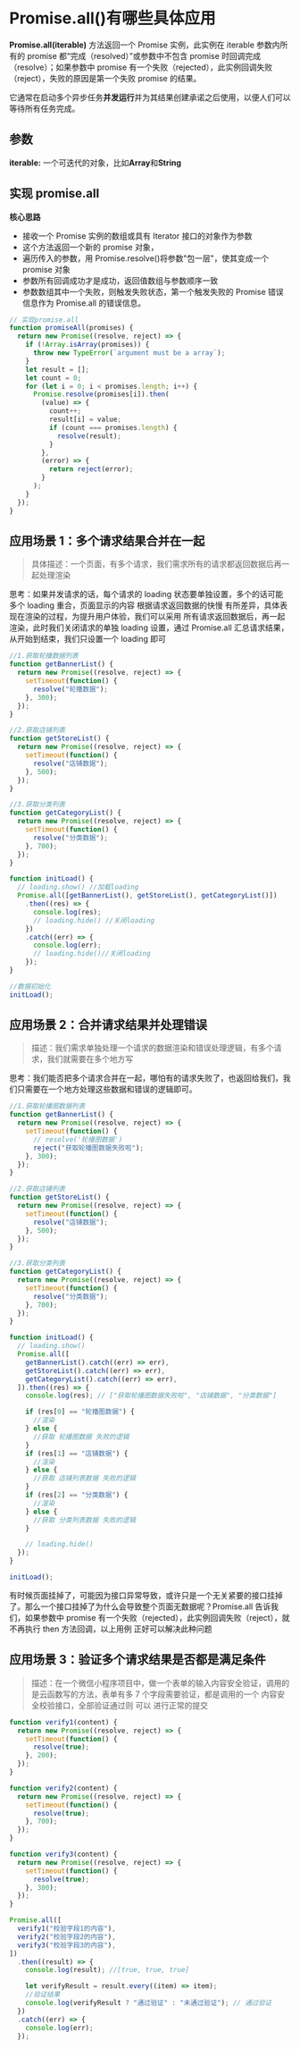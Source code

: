 # Promise.all()有哪些具体应用

**Promise.all(iterable)** 方法返回一个 Promise 实例，此实例在 iterable 参数内所有的 promise 都“完成（resolved）”或参数中不包含 promise 时回调完成（resolve）；如果参数中 promise 有一个失败（rejected），此实例回调失败（reject），失败的原因是第一个失败 promise 的结果。

它通常在启动多个异步任务**并发运行**并为其结果创建承诺之后使用，以便人们可以等待所有任务完成。

## 参数

**iterable:** 一个可迭代的对象，比如**Array**和**String**

## 实现 promise.all

**核心思路**

- 接收一个 Promise 实例的数组或具有 Iterator 接口的对象作为参数
- 这个方法返回一个新的 promise 对象，
- 遍历传入的参数，用 Promise.resolve()将参数"包一层"，使其变成一个 promise 对象
- 参数所有回调成功才是成功，返回值数组与参数顺序一致
- 参数数组其中一个失败，则触发失败状态，第一个触发失败的 Promise 错误信息作为 Promise.all 的错误信息。

```js
// 实现promise.all
function promiseAll(promises) {
  return new Promise((resolve, reject) => {
    if (!Array.isArray(promises)) {
      throw new TypeError(`argument must be a array`);
    }
    let result = [];
    let count = 0;
    for (let i = 0; i < promises.length; i++) {
      Promise.resolve(promises[i]).then(
        (value) => {
          count++;
          result[i] = value;
          if (count === promises.length) {
            resolve(result);
          }
        },
        (error) => {
          return reject(error);
        }
      );
    }
  });
}
```

## 应用场景 1：多个请求结果合并在一起

> 具体描述：一个页面，有多个请求，我们需求所有的请求都返回数据后再一起处理渲染

思考：如果并发请求的话，每个请求的 loading 状态要单独设置，多个的话可能多个 loading 重合，页面显示的内容 根据请求返回数据的快慢 有所差异，具体表现在渲染的过程，为提升用户体验，我们可以采用 所有请求返回数据后，再一起渲染，此时我们关闭请求的单独 loading 设置，通过 Promise.all 汇总请求结果，从开始到结束，我们只设置一个 loading 即可

```js
//1.获取轮播数据列表
function getBannerList() {
  return new Promise((resolve, reject) => {
    setTimeout(function() {
      resolve("轮播数据");
    }, 300);
  });
}

//2.获取店铺列表
function getStoreList() {
  return new Promise((resolve, reject) => {
    setTimeout(function() {
      resolve("店铺数据");
    }, 500);
  });
}

//3.获取分类列表
function getCategoryList() {
  return new Promise((resolve, reject) => {
    setTimeout(function() {
      resolve("分类数据");
    }, 700);
  });
}

function initLoad() {
  // loading.show() //加载loading
  Promise.all([getBannerList(), getStoreList(), getCategoryList()])
    .then((res) => {
      console.log(res);
      // loading.hide() //关闭loading
    })
    .catch((err) => {
      console.log(err);
      // loading.hide()//关闭loading
    });
}

//数据初始化
initLoad();
```

## 应用场景 2：合并请求结果并处理错误

> 描述：我们需求单独处理一个请求的数据渲染和错误处理逻辑，有多个请求，我们就需要在多个地方写

思考：我们能否把多个请求合并在一起，哪怕有的请求失败了，也返回给我们，我们只需要在一个地方处理这些数据和错误的逻辑即可。

```js
//1.获取轮播图数据列表
function getBannerList() {
  return new Promise((resolve, reject) => {
    setTimeout(function() {
      // resolve('轮播图数据')
      reject("获取轮播图数据失败啦");
    }, 300);
  });
}

//2.获取店铺列表
function getStoreList() {
  return new Promise((resolve, reject) => {
    setTimeout(function() {
      resolve("店铺数据");
    }, 500);
  });
}

//3.获取分类列表
function getCategoryList() {
  return new Promise((resolve, reject) => {
    setTimeout(function() {
      resolve("分类数据");
    }, 700);
  });
}

function initLoad() {
  // loading.show()
  Promise.all([
    getBannerList().catch((err) => err),
    getStoreList().catch((err) => err),
    getCategoryList().catch((err) => err),
  ]).then((res) => {
    console.log(res); // ["获取轮播图数据失败啦", "店铺数据", "分类数据"]

    if (res[0] == "轮播图数据") {
      //渲染
    } else {
      //获取 轮播图数据 失败的逻辑
    }
    if (res[1] == "店铺数据") {
      //渲染
    } else {
      //获取 店铺列表数据 失败的逻辑
    }
    if (res[2] == "分类数据") {
      //渲染
    } else {
      //获取 分类列表数据 失败的逻辑
    }

    // loading.hide()
  });
}

initLoad();
```

有时候页面挂掉了，可能因为接口异常导致，或许只是一个无关紧要的接口挂掉了。那么一个接口挂掉了为什么会导致整个页面无数据呢？Promise.all 告诉我们，如果参数中 promise 有一个失败（rejected），此实例回调失败（reject），就不再执行 then 方法回调，以上用例 正好可以解决此种问题

## 应用场景 3：验证多个请求结果是否都是满足条件

> 描述：在一个微信小程序项目中，做一个表单的输入内容安全验证，调用的是云函数写的方法，表单有多 7 个字段需要验证，都是调用的一个 内容安全校验接口，全部验证通过则 可以 进行正常的提交

```js
function verify1(content) {
  return new Promise((resolve, reject) => {
    setTimeout(function() {
      resolve(true);
    }, 200);
  });
}

function verify2(content) {
  return new Promise((resolve, reject) => {
    setTimeout(function() {
      resolve(true);
    }, 700);
  });
}

function verify3(content) {
  return new Promise((resolve, reject) => {
    setTimeout(function() {
      resolve(true);
    }, 300);
  });
}

Promise.all([
  verify1("校验字段1的内容"),
  verify2("校验字段2的内容"),
  verify3("校验字段3的内容"),
])
  .then((result) => {
    console.log(result); //[true, true, true]

    let verifyResult = result.every((item) => item);
    //验证结果
    console.log(verifyResult ? "通过验证" : "未通过验证"); // 通过验证
  })
  .catch((err) => {
    console.log(err);
  });
```
